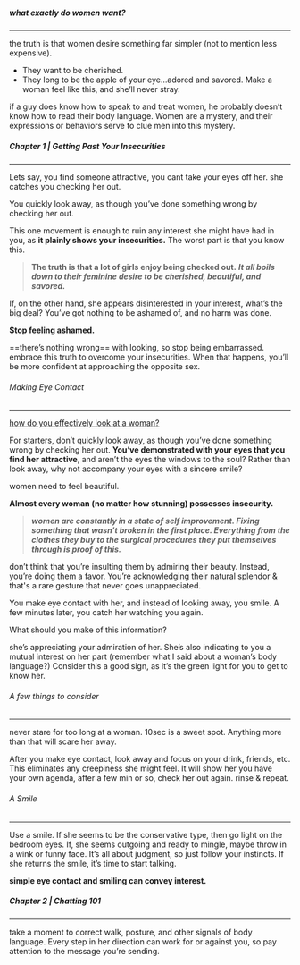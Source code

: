 ##### what exactly do women want?
---
the truth is that women desire something far simpler (not to mention less expensive).
- They want to be cherished. 
- They long to be the apple of your eye…adored and savored. 
Make a woman feel like this, and she’ll never stray.

if a guy does know how to speak to and treat women, he probably doesn’t know how to read their body language. Women are a mystery, and their expressions or behaviors serve to clue men into this mystery.

##### Chapter 1 | Getting Past Your Insecurities
---
Lets say, you find someone attractive, you cant take your eyes off her. she catches you checking her out.

You quickly look away, as though you’ve done something wrong by checking her out.

This one movement is enough to ruin any interest she might have had in you, as **it plainly shows your insecurities.** The worst part is that you know this.


> **The truth is that a lot of girls enjoy being checked out.** 
> ***It all boils down to their feminine desire to be cherished, beautiful, and savored.***


If, on the other hand, she appears disinterested in your interest, what’s the big deal? You’ve got nothing to be ashamed of, and no harm was done.

**Stop feeling ashamed.**

==there’s nothing wrong== with looking, so stop being embarrassed. 
embrace this truth to overcome your insecurities.
When that happens, you’ll be more confident at approaching the opposite sex.

###### Making Eye Contact
---
<u>how do you effectively look at a woman?</u>

For starters, don’t quickly look away, as though you’ve done something wrong by checking her out.
**You’ve demonstrated with your eyes that you find her attractive**, and aren’t the eyes the windows to the soul?
Rather than look away, why not accompany your eyes with a sincere smile?

women need to feel beautiful.
 
**Almost every woman (no matter how stunning) possesses insecurity.**

>***women are constantly in a state of self improvement.
>Fixing something that wasn’t broken in the first place.
>Everything from the clothes they buy to the surgical procedures they put themselves through is proof of this.***

don’t think that you’re insulting them by admiring their beauty. Instead, you’re doing them a favor. 
You’re acknowledging their natural splendor & that's a rare gesture that never goes unappreciated.

You make eye contact with her, and instead of looking away, you smile. A few minutes later, you catch her watching you again. 

What should you make of this information?

she’s appreciating your admiration of her.
She’s also indicating to you a mutual interest on her part (remember what I said about a woman’s body language?) 
Consider this a good sign, as it’s the green light for you to get to know her.

###### A few things to consider
---
never stare for too long at a woman. 
10sec is a sweet spot. Anything more than that will scare her away.

After you make eye contact, look away and focus on your drink, friends, etc. This eliminates any creepiness she might feel.
It will show her you have your own agenda, after a few min or so, check her out again.
rinse & repeat.

###### A Smile
---
Use a smile.
If she seems to be the conservative type, then go light on the bedroom eyes. 
If, she seems outgoing and ready to mingle, maybe throw in a wink or funny face.
It’s all about judgment, so just follow your instincts.
If she returns the smile, it’s time to start talking.

**simple eye contact and smiling can convey interest.**

##### Chapter 2 | Chatting 101
---
take a moment to correct walk, posture, and other signals of body language. Every step in her direction can work for or against you, so pay attention to the message you’re sending.